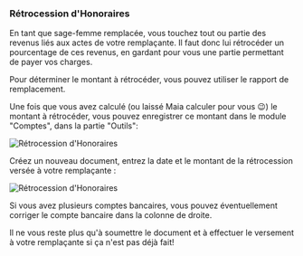 ### Rétrocession d'Honoraires

En tant que sage-femme remplacée, vous touchez tout ou partie des revenus liés aux actes de votre remplaçante.
Il faut donc lui rétrocéder un pourcentage de ces revenus, en gardant pour vous une partie permettant de payer vos charges.

Pour déterminer le montant à rétrocéder, vous pouvez utiliser le rapport de remplacement.


Une fois que vous avez calculé (ou laissé Maia calculer pour vous 😉) le montant à rétrocéder, vous pouvez enregistrer ce montant dans le module "Comptes", dans la partie "Outils":

![Rétrocession d'Honoraires](/docs/assets/img/accounting/retrocessions.png)

Créez un nouveau document, entrez la date et le montant de la rétrocession versée à votre remplaçante :

![Rétrocession d'Honoraires](/docs/assets/img/accounting/retrocession1.png)

Si vous avez plusieurs comptes bancaires, vous pouvez éventuellement corriger le compte bancaire dans la colonne de droite.

Il ne vous reste plus qu'à soumettre le document et à effectuer le versement à votre remplaçante si ça n'est pas déjà fait!
